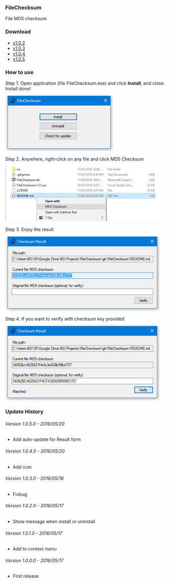 ### FileChecksum
File MD5 checksum

### Download
- [v1.0.2](https://github.com/bs135/FileChecksum/raw/master/ReleaseDownload/FileChecksum-v1.0.2.zip)
- [v1.0.3](https://github.com/bs135/FileChecksum/raw/master/ReleaseDownload/FileChecksum-v1.0.3.zip)
- [v1.0.4](https://github.com/bs135/FileChecksum/raw/master/ReleaseDownload/FileChecksum-v1.0.4.zip)
- [v1.0.5](https://github.com/bs135/FileChecksum/raw/master/ReleaseDownload/FileChecksum-v1.0.5.zip)

### How to use

Step 1. Open application (file FileChecksum.exe) and click **Install**, and close. Install done!

![](https://github.com/bs135/FileChecksum/raw/master/ScreenShot/Screenshot%202016-05-18%2000.11.46.png)



Step 2. Anywhere, right-click on any file and click MD5 Checksum

![](https://github.com/bs135/FileChecksum/raw/master/ScreenShot/Screenshot%202016-05-18%2000.52.00.png)



Step 3. Enjoy the result

![](https://github.com/bs135/FileChecksum/raw/master/ScreenShot/Screenshot%202016-05-18%2000.52.24.png)



Step 4. If you want to verify with checksum key provided

![](https://github.com/bs135/FileChecksum/raw/master/ScreenShot/Screenshot%202016-05-18%2000.52.59.png)


### Update History
###### Version 1.0.5.0 - 2016/05/20
- Add auto-update for Result form

###### Version 1.0.4.0 - 2016/05/20
- Add icon

###### Version 1.0.3.0 - 2016/05/18
- Fixbug

###### Version 1.0.2.0 - 2016/05/17
- Show message when install or uninstall

###### Version 1.0.1.0 - 2016/05/17
- Add to context menu

###### Version 1.0.0.0 - 2016/05/17
- First release
